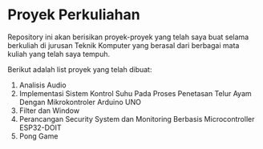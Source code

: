 # Proyek Perkuliahan

Repository ini akan berisikan proyek-proyek yang telah saya buat selama berkuliah di jurusan Teknik Komputer yang berasal dari berbagai mata kuliah yang telah saya tempuh.

Berikut adalah list proyek yang telah dibuat:
1. Analisis Audio
2. Implementasi Sistem Kontrol Suhu Pada Proses Penetasan Telur Ayam Dengan Mikrokontroler Arduino UNO
3. Filter dan Window
4. Perancangan Security System dan Monitoring Berbasis Microcontroller ESP32-DOIT
5. Pong Game
